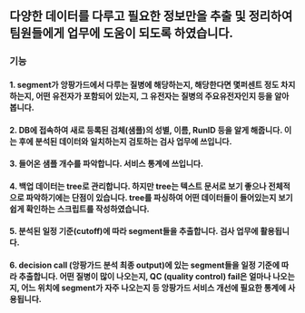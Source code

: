 ## 다양한 데이터를 다루고 필요한 정보만을 추출 및 정리하여 팀원들에게 업무에 도움이 되도록 하였습니다.
### 기능
#### 1. segment가 앙팡가드에서 다루는 질병에 해당하는지, 해당한다면 몇퍼센트 정도 차지하는지, 어떤 유전자가 포함되어 있는지, 그 유전자는 질병의 주요유전자인지 등을 알아봅니다.
#### 2. DB에 접속하여 새로 등록된 검체(샘플)의 성별, 이름, RunID 등을 알게 해줍니다. 이는 후에 분석된 데이터와 일치하는지 검토하는 검사 업무에 쓰입니다.
#### 3. 들어온 샘플 개수를 파악합니다. 서비스 통계에 쓰입니다.
#### 4. 백업 데이터는 tree로 관리합니다. 하지만 tree는 텍스트 문서로 보기 좋으나 전체적으로 파악하기에는 단점이 있습니다. tree를 파싱하여 어떤 데이터들이 들어있는지 보기 쉽게 확인하는 스크립트를 작성하였습니다.
#### 5. 분석된 일정 기준(cutoff)에 따라 segment들을 추출합니다. 검사 업무에 활용됩니다.
#### 6. decision call (앙팡가드 분석 최종 output)에 있는 segment들을 일정 기준에 따라 추출합니다. 어떤 질병이 많이 나오는지, QC (quality control) fail은 얼마나 나오는지, 어느 위치에 segment가 자주 나오는지 등 앙팡가드 서비스 개선에 필요한 통계에 사용됩니다.
